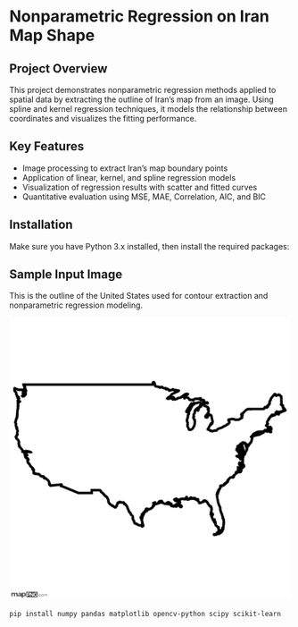 # Nonparametric Regression on Iran Map Shape

## Project Overview
This project demonstrates nonparametric regression methods applied to spatial data by extracting the outline of Iran’s map from an image. Using spline and kernel regression techniques, it models the relationship between coordinates and visualizes the fitting performance.

## Key Features
- Image processing to extract Iran’s map boundary points  
- Application of linear, kernel, and spline regression models  
- Visualization of regression results with scatter and fitted curves  
- Quantitative evaluation using MSE, MAE, Correlation, AIC, and BIC  

## Installation
Make sure you have Python 3.x installed, then install the required packages:

## Sample Input Image

This is the outline of the United States used for contour extraction and nonparametric regression modeling.

![USA Outline](images/usa_outline.png)

```bash
pip install numpy pandas matplotlib opencv-python scipy scikit-learn




